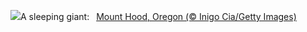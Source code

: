 ![](https://www.bing.com/th?id=OHR.MtHoodOregon_EN-US8773825867_UHD.jpg&w=1000)A sleeping giant:&nbsp;&ensp;[Mount Hood, Oregon (© Inigo Cia/Getty Images)](https://www.bing.com/th?id=OHR.MtHoodOregon_EN-US8773825867_UHD.jpg)
<br><br/>
